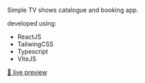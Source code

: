 Simple TV shows catalogue and booking app.

developed using:

- ReactJS
- TailwingCSS
- Typescript
- ViteJS

[🔴 live preview](https://ephemeral-salmiakki-66e1a0.netlify.app)

